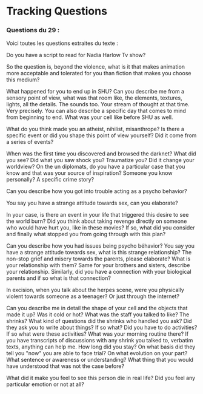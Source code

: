 # Tracking Questions

### Questions du 29 :

Voici toutes les questions extraites du texte :

Do you have a script to read for Nadia Harlow Tv show?

So the question is, beyond the violence, what is it that makes animation more acceptable and tolerated for you than fiction that makes you choose this medium?

What happened for you to end up in SHU?
Can you describe me from a sensory point of view, what was that room like, the elements, textures, lights, all the details. The sounds too. Your stream of thought at that time. Very precisely.
You can also describe a specific day that comes to mind from beginning to end.
What was your cell like before SHU as well.

What do you think made you an atheist, nihilist, misanthrope? Is there a specific event or did you shape this point of view yourself? Did it come from a series of events?

When was the first time you discovered and browsed the darknet?
What did you see? Did what you saw shock you? Traumatize you? Did it change your worldview?
On the un diplomats, do you have a particular case that you know and that was your source of inspiration? Someone you know personally?
A specific crime story?

Can you describe how you got into trouble acting as a psycho behavior?

You say you have a strange attitude towards sex, can you elaborate?

In your case, is there an event in your life that triggered this desire to see the world burn? Did you think about taking revenge directly on someone who would have hurt you, like in these movies? If so, what did you consider and finally what stopped you from going through with this plan?

Can you describe how you had issues being psycho béhavior?
You say you have a strange attitude towards sex, what is this strange relationship?
The non-stop grief and misery towards the parents, please elaborate? What is your relationship with them?
Same for your brothers and sisters, describe your relationship. Similarly, did you have a connection with your biological parents and if so what is that connection?

In excision, when you talk about the herpes scene, were you physically violent towards someone as a teenager? Or just through the internet?

Can you describe me in detail the shape of your cell and the objects that made it up? Was it cold or hot? What was the staff you talked to like? The shrinks? What kind of questions did the shrinks who handled you ask? Did they ask you to write about things? If so what? Did you have to do activities? If so what were these activities? What was your morning routine there? If you have transcripts of discussions with any shrink you talked to, verbatim texts, anything can help me. How long did you stay? On what basis did they tell you "now" you are able to face trial? On what evolution on your part? What sentence or awareness or understanding? What thing that you would have understood that was not the case before?

What did it make you feel to see this person die in real life? Did you feel any particular emotion or not at all?
